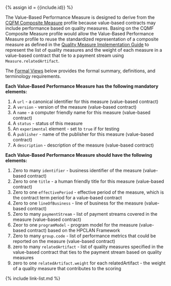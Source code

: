 {% assign id = {{include.id}} %}

The Value-Based Performance Measure is designed to derive from the [CQFM Composite Measure](http://hl7.org/fhir/us/cqfmeasures/StructureDefinition/composite-measure-cqfm) profile because value-based contracts may include performance based on quality measures. Basing on the CQMF Composite Measure profile would allow the Value-Based Performance Measure profile to reuse the standardized representation of a composite measure as defined in the [Quality Measure Implementation Guide](http://hl7.org/fhir/us/cqfmeasures/) to represent the list of quality measures and the weight of each measure in a value-based contract that tie to a payment stream using `Measure.relatedArtifact`.  

The [Formal Views](StructureDefinition-vbp-measure.html#profile) below provides the formal summary, definitions, and terminology requirements.

**Each Value-Based Performance Measure has the following mandatory elements:**
1. A `url` - a canonical identifier for this measure (value-based contract)
1. A `version` - version of the measure (value-based contract)
1. A `name` - a computer friendly name for this measure (value-based contract)
1. A `status` - status of this measure
1. An `experimental` element - set to `true` if for testing
1. A `publisher` - name of the publisher for this measure (value-based contract)
1. A `description` - description of the measure (value-based contract)

**Each Value-Based Performance Measure should have the following elements:**
1. Zero to many `identifier` - business identifier of the measure (value-based contract)
1. Zero to one `title` - a human friendly title for this measure (value-based contract)
1. Zero to one `effectivePeriod` - effective period of the measure, which is the contract term period for a value-based contract
1. Zero to one `lineOfBusiness` - line of business for the measure (value-based contract)
1. Zero to many `paymentStream` - list of payment streams covered in the measure (value-based contract)
1. Zeor to one `programModel` - program model for the measure (value-based contract) based on the HPCLAN Framework
1. Zero to many `group.code` - list of performance metrics that could be reported on the measure (value-based contract)
1. zero to many `relatedArtifact` - list of quality measures specified in the value-based contract that ties to the payment stream based on quality measures
1. zero to one `relatedArtifact.weight` for each relatedArtifact - the weight of a quality measure that contributes to the scoring


{% include link-list.md %}
